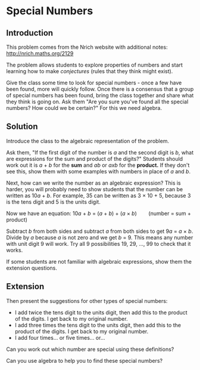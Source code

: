 # Special Numbers

## Introduction

This problem comes from the Nrich website with additional notes: http://nrich.maths.org/2129    

The problem allows students to explore properties of numbers and start learning how to make *conjectures* (rules that they think might exist).  

Give the class some time to look for special numbers - once a few have been found, more will quickly follow. Once there is a consensus that a group of special numbers has been found, bring the class together and share what they think is going on. Ask them "Are you sure you've found all the special numbers? How could we be certain?" For this we need algebra.

## Solution

Introduce the class to the algebraic representation of the problem.   

Ask them, "If the first digit of the number is *a* and the second digit is *b*, what are expressions for the sum
and product of the digits?" Students should work out it is *a* + *b* for the **sum** and *ab* or *axb* for the **product.**
If they don't see this, show them with some examples with numbers in place of *a* and *b*.   

Next, how can we write the number as an algebraic expression? This is harder, you will probably need to show students that the number can be written as 10*a* + *b*. For example, 35 can be written as 3 × 10 + 5, because 3 is the tens digit and 5 is the units digit.   

Now we have an equation: 10*a* + *b* = (*a* + *b*) + (*a* × *b*) &nbsp;&nbsp;&nbsp;&nbsp;&nbsp;&nbsp;&nbsp;(number = sum + product)   

Subtract *b* from both sides and subtract *a* from both sides to get 9*a* = *a* × *b*. Divide by *a* because *a* is not zero and we get *b* = 9. This means any number with unit digit 9 will work. Try all 9 possibilities 19, 29, ...,
99 to check that it works.   

If some students are not familiar with algebraic expressions, show them the extension questions.

## Extension

Then present the suggestions for other types of special numbers:
* I add twice the tens digit to the units digit, then add this to the product of the digits. I get back to my original number.   
* I add three times the tens digit to the units digit, then add this to the product of the digits. I get back to my original number.   
* I add four times... or five times... or...  

Can you work out which number are special using these definitions?   

Can you use algebra to help you to find these special numbers?
